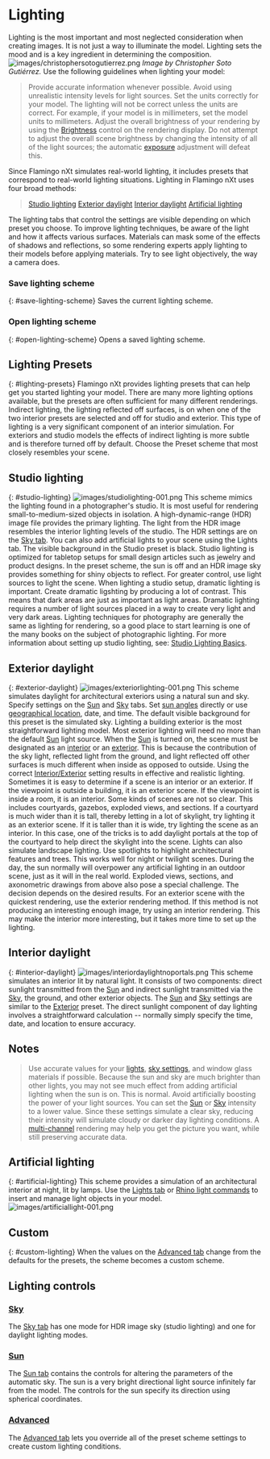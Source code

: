 ---
---


# Lighting
Lighting is the most important and most neglected consideration when creating images. It is not just a way to illuminate the model. Lighting sets the mood and is a key ingredient in determining the composition.
![images/christophersotogutierrez.png](images/christophersotogutierrez.png)
*Image by Christopher Soto Gutiérrez.*
Use the following guidelines when lighting your model:

>Provide accurate information whenever possible.
>Avoid using unrealistic intensity levels for light sources.
>Set the units correctly for your model. The lighting will not be correct unless the units are correct. For example, if your model is in millimeters, set the model units to millimeters.
>Adjust the overall brightness of your rendering by using the [Brightness](render-window.html#brightness) control on the rendering display. Do not attempt to adjust the overall scene brightness by changing the intensity of all of the light sources; the automatic [exposure](render-window.html#brightness) adjustment will defeat this.

Since Flamingo nXt simulates real-world lighting, it includes presets that correspond to real-world lighting situations. Lighting in Flamingo nXt uses four broad methods:

> [Studio lighting](lighting-tab.html#studio-lighting) 
> [Exterior daylight](lighting-tab.html#exterior-daylight) 
> [Interior daylight](lighting-tab.html#interior-daylight) 
> [Artificial lighting](lighting-tab.html#artificial-lighting) 

The lighting tabs that control the settings are visible depending on which preset you choose.
To improve lighting techniques, be aware of the light and how it affects various surfaces. Materials can mask some of the effects of shadows and reflections, so some rendering experts apply lighting to their models before applying materials. Try to see light objectively, the way a camera does.

### Save lighting scheme
{: #save-lighting-scheme}
Saves the current lighting scheme.

### Open lighting scheme
{: #open-lighting-scheme}
Opens a saved lighting scheme.

## Lighting Presets
{: #lighting-presets}
Flamingo nXt provides lighting presets that can help get you started lighting your model. There are many more lighting options available, but the presets are often sufficient for many different renderings.
Indirect lighting, the lighting reflected off surfaces, is on when one of the two interior presets are selected and off for studio and exterior. This type of lighting is a very significant component of an interior simulation. For exteriors and studio models the effects of indirect lighting is more subtle and is therefore turned off by default.
Choose the Preset scheme that most closely resembles your scene.

## Studio lighting
{: #studio-lighting}
![images/studiolighting-001.png](images/studiolighting-001.png)
This scheme mimics the lighting found in a photographer's studio. It is most useful for rendering small-to-medium-sized objects in isolation. A high-dynamic-range (HDR) image file provides the primary lighting. The light from the HDR image resembles the interior lighting levels of the studio. The HDR settings are on the [Sky tab](lighting-advanced-tab.html#sky). You can also add artificial lights to your scene using the Lights tab. The visible background in the Studio preset is black.
Studio lighting is optimized for tabletop setups for small design articles such as jewelry and product designs.
In the preset scheme, the sun is off and an HDR image sky provides something for shiny objects to reflect.
For greater control, use light sources to light the scene. When lighting a studio setup, dramatic lighting is important. Create dramatic ligshting by producing a lot of contrast. This means that dark areas are just as important as light areas. Dramatic lighting requires a number of light sources placed in a way to create very light and very dark areas.
Lighting techniques for photography are generally the same as lighting for rendering, so a good place to start learning is one of the many books on the subject of photographic lighting. For more information about setting up studio lighting, see: [Studio Lighting Basics](studio-lighting-basics.html).

## Exterior daylight
{: #exterior-daylight}
![images/exteriorlighting-001.png](images/exteriorlighting-001.png)
This scheme simulates daylight for architectural exteriors using a natural sun and sky.
Specify settings on the [Sun](sun-and-sky-tabs.html#sun) and [Sky](sun-and-sky-tabs.html#sky) tabs. Set [sun angles](sun-and-sky-tabs.html#set-azimuth-and-altitude) directly or use [geographical location](sun-and-sky-tabs.html#set-location-on-earth), date, and time. The default visible background for this preset is the simulated sky.
Lighting a building exterior is the most straightforward lighting model. Most exterior lighting will need no more than the default [Sun](sun-and-sky-tabs.html#sun) light source.
When the [Sun](sun-and-sky-tabs.html#sun) is turned on, the scene must be designated as an [interior](lighting-advanced-tab.html#interior) or an [exterior](lighting-advanced-tab.html#exterior). This is because the contribution of the sky light, reflected light from the ground, and light reflected off other surfaces is much different when inside as opposed to outside. Using the correct [Interior/Exterior](lighting-advanced-tab.html#indirect) setting results in effective and realistic lighting.
Sometimes it is easy to determine if a scene is an interior or an exterior. If the viewpoint is outside a building, it is an exterior scene. If the viewpoint is inside a room, it is an interior. Some kinds of scenes are not so clear. This includes courtyards, gazebos, exploded views, and sections. If a courtyard is much wider than it is tall, thereby letting in a lot of skylight, try lighting it as an exterior scene. If it is taller than it is wide, try lighting the scene as an interior. In this case, one of the tricks is to add daylight portals at the top of the courtyard to help direct the skylight into the scene.
Lights can also simulate landscape lighting. Use spotlights to highlight architectural features and trees. This works well for night or twilight scenes. During the day, the sun normally will overpower any artificial lighting in an outdoor scene, just as it will in the real world.
Exploded views, sections, and axonometric drawings from above also pose a special challenge. The decision depends on the desired results. For an exterior scene with the quickest rendering, use the exterior rendering method. If this method is not producing an interesting enough image, try using an interior rendering. This may make the interior more interesting, but it takes more time to set up the lighting.

## Interior daylight
{: #interior-daylight}
![images/interiordaylightnoportals.png](images/interiordaylightnoportals.png)
This scheme simulates an interior lit by natural light. It consists of two components: direct sunlight transmitted from the [Sun](sun-and-sky-tabs.html#sun) and indirect sunlight transmitted via the [Sky](sun-and-sky-tabs.html#sky), the ground, and other exterior objects.
The [Sun](sun-and-sky-tabs.html#sun) and [Sky](sun-and-sky-tabs.html#sky) settings are similar to the [Exterior](lighting-tab.html#exterior-daylight) preset.
The direct sunlight component of day lighting involves a straightforward calculation -- normally simply specify the time, date, and location to ensure accuracy.

## Notes

>Use accurate values for your [lights](lights-tab.html), [sky settings](sun-and-sky-tabs.html#sky), and window glass materials if possible.
>Because the sun and sky are much brighter than other lights, you may not see much effect from adding artificial lighting when the sun is on. This is normal. Avoid artificially boosting the power of your light sources.
>You can set the [Sun](sun-and-sky-tabs.html#sun-intensity) or [Sky](sun-and-sky-tabs.html#sky-intensity) intensity to a lower value. Since these settings simulate a clear sky, reducing their intensity will simulate cloudy or darker day lighting conditions.
>A [multi-channel](lights-tab.html#channel) rendering may help you get the picture you want, while still preserving accurate data.

## Artificial lighting
{: #artificial-lighting}
This scheme provides a simulation of an architectural interior at night, lit by lamps. Use the [Lights tab](lights-tab.html) or [Rhino light commands](lights-tab.html#rhino-light-commands) to insert and manage light objects in your model.
![images/artificiallight-001.png](images/artificiallight-001.png)

## Custom
{: #custom-lighting}
When the values on the [Advanced tab](lighting-advanced-tab.html) change from the defaults for the presets, the scheme becomes a custom scheme.

## Lighting controls

###  [Sky](sun-and-sky-tabs.html#sky) 
The [Sky tab](sun-and-sky-tabs.html#sky) has one mode for HDR image sky (studio lighting) and one for daylight lighting modes.

###  [Sun](sun-and-sky-tabs.html#sun) 
The [Sun tab](sun-and-sky-tabs.html#sun) contains the controls for altering the parameters of the automatic sky. The sun is a very bright directional light source infinitely far from the model. The controls for the sun specify its direction using spherical coordinates.

###  [Advanced](lighting-advanced-tab.html) 
The [Advanced tab](lighting-advanced-tab.html) lets you override all of the preset scheme settings to create custom lighting conditions.

